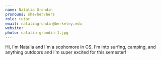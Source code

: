 ```yaml
---
name: Natalia Grondin
pronouns: she/her/hers
role: tutor
email: nataliagrondin@berkeley.edu
website: 
photo: natalia-grondin-1.jpg
---
```


Hi, I'm Natalia and I'm a sophomore in CS. I'm into surfing, camping, and anything outdoors and I’m super excited for this semester!